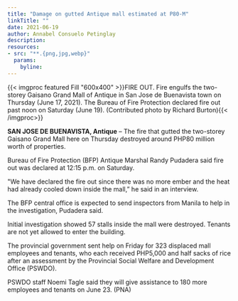 ```yaml
---
title: "Damage on gutted Antique mall estimated at P80-M"
linkTitle: ""
date: 2021-06-19
author: Annabel Consuelo Petinglay
description:
resources:
- src: "**.{png,jpg,webp}"
  params:
    byline: 
---
```

{{< imgproc featured Fill "600x400" >}}FIRE OUT. Fire engulfs the two-storey Gaisano Grand Mall of Antique in San Jose de Buenavista town on Thursday (June 17, 2021). The Bureau of Fire Protection declared fire out past noon on Saturday (June 19). (Contributed photo by Richard Burton){{< /imgproc>}}

**SAN JOSE DE BUENAVISTA, Antique** –  The fire that gutted the two-storey Gaisano Grand Mall here on Thursday destroyed around PHP80 million worth of properties.

Bureau of Fire Protection (BFP) Antique Marshal Randy Pudadera said fire out was declared at 12:15 p.m. on Saturday.

"We have declared the fire out since there was no more ember and the heat had already cooled down inside the mall,” he said in an interview.

The BFP central office is expected to send inspectors from Manila to help in the investigation, Pudadera said.

Initial investigation showed 57 stalls inside the mall were destroyed. Tenants are not yet allowed to enter the building.

The provincial government sent help on Friday for 323 displaced mall employees and tenants, who each received PHP5,000 and half sacks of rice after an assessment by the Provincial Social Welfare and Development Office (PSWDO).

PSWDO staff Noemi Tagle said they will give assistance to 180 more employees and tenants on June 23. (PNA)